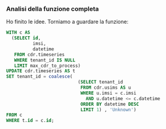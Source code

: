 
### Analisi della funzione completa

Ho finito le idee. Torniamo a guardare la funzione:

```sql
WITH c AS
  (SELECT id,
          imsi,
          datetime
   FROM cdr.timeseries
   WHERE tenant_id IS NULL
   LIMIT max_cdr_to_process)
UPDATE cdr.timeseries AS t
SET tenant_id = coalesce(
                           (SELECT tenant_id
                            FROM cdr.usims AS u
                            WHERE u.imsi = c.imsi
                              AND u.datetime <= c.datetime
                            ORDER BY datetime DESC
                            LIMIT 1) , 'Unknown')
FROM c
WHERE t.id = c.id;
```
